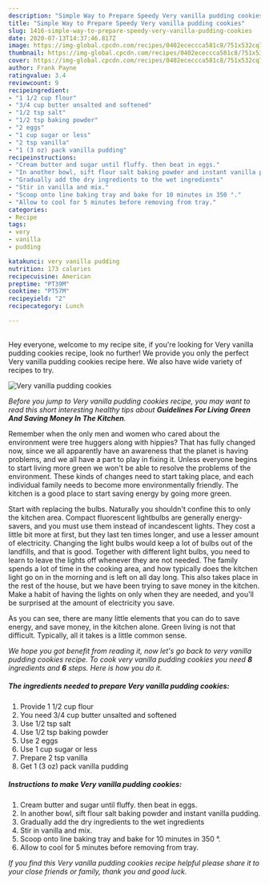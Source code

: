 ```yaml
---
description: "Simple Way to Prepare Speedy Very vanilla pudding cookies"
title: "Simple Way to Prepare Speedy Very vanilla pudding cookies"
slug: 1416-simple-way-to-prepare-speedy-very-vanilla-pudding-cookies
date: 2020-07-13T14:37:46.817Z
image: https://img-global.cpcdn.com/recipes/0402ececcca581c8/751x532cq70/very-vanilla-pudding-cookies-recipe-main-photo.jpg
thumbnail: https://img-global.cpcdn.com/recipes/0402ececcca581c8/751x532cq70/very-vanilla-pudding-cookies-recipe-main-photo.jpg
cover: https://img-global.cpcdn.com/recipes/0402ececcca581c8/751x532cq70/very-vanilla-pudding-cookies-recipe-main-photo.jpg
author: Frank Payne
ratingvalue: 3.4
reviewcount: 9
recipeingredient:
- "1 1/2 cup flour"
- "3/4 cup butter unsalted and softened"
- "1/2 tsp salt"
- "1/2 tsp baking powder"
- "2 eggs"
- "1 cup sugar or less"
- "2 tsp vanilla"
- "1 (3 oz) pack vanilla pudding"
recipeinstructions:
- "Cream butter and sugar until fluffy. then beat in eggs."
- "In another bowl, sift flour salt baking powder and instant vanilla pudding."
- "Gradually add the dry ingredients to the wet ingredients"
- "Stir in vanilla and mix."
- "Scoop onto line baking tray and bake for 10 minutes in 350 °."
- "Allow to cool for 5 minutes before removing from tray."
categories:
- Recipe
tags:
- very
- vanilla
- pudding

katakunci: very vanilla pudding 
nutrition: 173 calories
recipecuisine: American
preptime: "PT39M"
cooktime: "PT57M"
recipeyield: "2"
recipecategory: Lunch

---
```

<br>
Hey everyone, welcome to my recipe site, if you're looking for Very vanilla pudding cookies recipe, look no further! We provide you only the perfect Very vanilla pudding cookies recipe here. We also have wide variety of recipes to try.
<br>


![Very vanilla pudding cookies](https://img-global.cpcdn.com/recipes/0402ececcca581c8/751x532cq70/very-vanilla-pudding-cookies-recipe-main-photo.jpg)

<i>Before you jump to Very vanilla pudding cookies recipe, you may want to read this short interesting healthy tips about 
<strong>Guidelines For Living Green And Saving Money In The Kitchen</strong>.</i>
</br>

Remember when the only men and women who cared about the environment were tree huggers along with hippies? That has fully changed now, since we all apparently have an awareness that the planet is having problems, and we all have a part to play in fixing it. Unless everyone begins to start living more green we won't be able to resolve the problems of the environment. These kinds of changes need to start taking place, and each individual family needs to become more environmentally friendly. The kitchen is a good place to start saving energy by going more green.

Start with replacing the bulbs. Naturally you shouldn't confine this to only the kitchen area. Compact fluorescent lightbulbs are generally energy-savers, and you must use them instead of incandescent lights. They cost a little bit more at first, but they last ten times longer, and use a lesser amount of electricity. Changing the light bulbs would keep a lot of bulbs out of the landfills, and that is good. Together with different light bulbs, you need to learn to leave the lights off whenever they are not needed. The family spends a lot of time in the cooking area, and how typically does the kitchen light go on in the morning and is left on all day long. This also takes place in the rest of the house, but we have been trying to save money in the kitchen. Make a habit of having the lights on only when they are needed, and you'll be surprised at the amount of electricity you save.

As you can see, there are many little elements that you can do to save energy, and save money, in the kitchen alone. Green living is not that difficult. Typically, all it takes is a little common sense.


<i>We hope you got benefit from reading it, now let's go back to very vanilla pudding cookies recipe. To cook very vanilla pudding cookies you need <strong>8</strong> ingredients and <strong>6</strong> steps. Here is how you do it.
</i>

##### The ingredients needed to prepare Very vanilla pudding cookies:

1. Provide 1 1/2 cup flour
1. You need 3/4 cup butter unsalted and softened
1. Use 1/2 tsp salt
1. Use 1/2 tsp baking powder
1. Use 2 eggs
1. Use 1 cup sugar or less
1. Prepare 2 tsp vanilla
1. Get 1 (3 oz) pack vanilla pudding


##### Instructions to make Very vanilla pudding cookies:

1. Cream butter and sugar until fluffy. then beat in eggs.
1. In another bowl, sift flour salt baking powder and instant vanilla pudding.
1. Gradually add the dry ingredients to the wet ingredients
1. Stir in vanilla and mix.
1. Scoop onto line baking tray and bake for 10 minutes in 350 °.
1. Allow to cool for 5 minutes before removing from tray.


<i>If you find this Very vanilla pudding cookies recipe helpful please share it to your close friends or family, thank you and good luck.</i>
